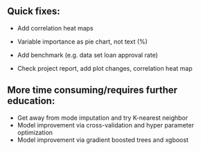 ## Quick fixes:
* Add correlation heat maps
* Variable importance as pie chart, not text (%)
* Add benchmark (e.g. data set loan approval rate)

* Check project report, add plot changes, correlation heat map

## More time consuming/requires further education:
* Get away from mode imputation and try K-nearest neighbor
* Model improvement via cross-validation and hyper parameter optimization
* Model improvement via gradient boosted trees and xgboost
